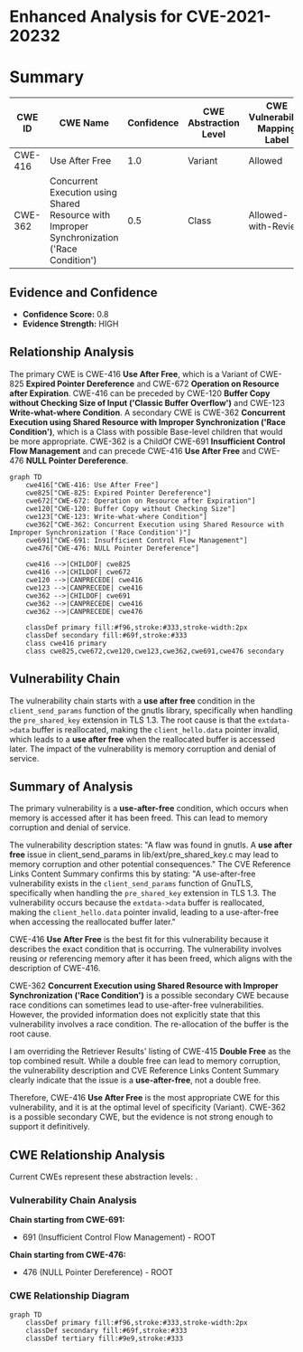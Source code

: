 # Enhanced Analysis for CVE-2021-20232

# Summary
| CWE ID | CWE Name | Confidence | CWE Abstraction Level | CWE Vulnerability Mapping Label | CWE-Vulnerability Mapping Notes |
|---|---|---|---|---|---|
| CWE-416 | Use After Free | 1.0 | Variant | Allowed | Primary CWE |
| CWE-362 | Concurrent Execution using Shared Resource with Improper Synchronization ('Race Condition') | 0.5 | Class | Allowed-with-Review | Secondary Candidate |

## Evidence and Confidence

*   **Confidence Score:** 0.8
*   **Evidence Strength:** HIGH

## Relationship Analysis
The primary CWE is CWE-416 **Use After Free**, which is a Variant of CWE-825 **Expired Pointer Dereference** and CWE-672 **Operation on Resource after Expiration**. CWE-416 can be preceded by CWE-120 **Buffer Copy without Checking Size of Input ('Classic Buffer Overflow')** and CWE-123 **Write-what-where Condition**. A secondary CWE is CWE-362 **Concurrent Execution using Shared Resource with Improper Synchronization ('Race Condition')**, which is a Class with possible Base-level children that would be more appropriate. CWE-362 is a ChildOf CWE-691 **Insufficient Control Flow Management** and can precede CWE-416 **Use After Free** and CWE-476 **NULL Pointer Dereference**.

```mermaid
graph TD
    cwe416["CWE-416: Use After Free"]
    cwe825["CWE-825: Expired Pointer Dereference"]
    cwe672["CWE-672: Operation on Resource after Expiration"]
    cwe120["CWE-120: Buffer Copy without Checking Size"]
    cwe123["CWE-123: Write-what-where Condition"]
    cwe362["CWE-362: Concurrent Execution using Shared Resource with Improper Synchronization ('Race Condition')"]
    cwe691["CWE-691: Insufficient Control Flow Management"]
    cwe476["CWE-476: NULL Pointer Dereference"]
    
    cwe416 -->|CHILDOF| cwe825
    cwe416 -->|CHILDOF| cwe672
    cwe120 -->|CANPRECEDE| cwe416
    cwe123 -->|CANPRECEDE| cwe416
    cwe362 -->|CHILDOF| cwe691
    cwe362 -->|CANPRECEDE| cwe416
    cwe362 -->|CANPRECEDE| cwe476

    classDef primary fill:#f96,stroke:#333,stroke-width:2px
    classDef secondary fill:#69f,stroke:#333
    class cwe416 primary
    class cwe825,cwe672,cwe120,cwe123,cwe362,cwe691,cwe476 secondary
```

## Vulnerability Chain
The vulnerability chain starts with a **use after free** condition in the `client_send_params` function of the gnutls library, specifically when handling the `pre_shared_key` extension in TLS 1.3. The root cause is that the `extdata->data` buffer is reallocated, making the `client_hello.data` pointer invalid, which leads to a **use after free** when the reallocated buffer is accessed later. The impact of the vulnerability is memory corruption and denial of service.

## Summary of Analysis
The primary vulnerability is a **use-after-free** condition, which occurs when memory is accessed after it has been freed. This can lead to memory corruption and denial of service.

The vulnerability description states: "A flaw was found in gnutls. A **use after free** issue in client_send_params in lib/ext/pre_shared_key.c may lead to memory corruption and other potential consequences." The CVE Reference Links Content Summary confirms this by stating: "A use-after-free vulnerability exists in the `client_send_params` function of GnuTLS, specifically when handling the `pre_shared_key` extension in TLS 1.3. The vulnerability occurs because the `extdata->data` buffer is reallocated, making the `client_hello.data` pointer invalid, leading to a use-after-free when accessing the reallocated buffer later."

CWE-416 **Use After Free** is the best fit for this vulnerability because it describes the exact condition that is occurring. The vulnerability involves reusing or referencing memory after it has been freed, which aligns with the description of CWE-416.

CWE-362 **Concurrent Execution using Shared Resource with Improper Synchronization ('Race Condition')** is a possible secondary CWE because race conditions can sometimes lead to use-after-free vulnerabilities. However, the provided information does not explicitly state that this vulnerability involves a race condition. The re-allocation of the buffer is the root cause.

I am overriding the Retriever Results' listing of CWE-415 **Double Free** as the top combined result. While a double free can lead to memory corruption, the vulnerability description and CVE Reference Links Content Summary clearly indicate that the issue is a **use-after-free**, not a double free.

Therefore, CWE-416 **Use After Free** is the most appropriate CWE for this vulnerability, and it is at the optimal level of specificity (Variant). CWE-362 is a possible secondary CWE, but the evidence is not strong enough to support it definitively.


## CWE Relationship Analysis

Current CWEs represent these abstraction levels: .


### Vulnerability Chain Analysis

**Chain starting from CWE-691:**
- 691 (Insufficient Control Flow Management) - ROOT


**Chain starting from CWE-476:**
- 476 (NULL Pointer Dereference) - ROOT



### CWE Relationship Diagram

```mermaid
graph TD
    classDef primary fill:#f96,stroke:#333,stroke-width:2px
    classDef secondary fill:#69f,stroke:#333
    classDef tertiary fill:#9e9,stroke:#333
```